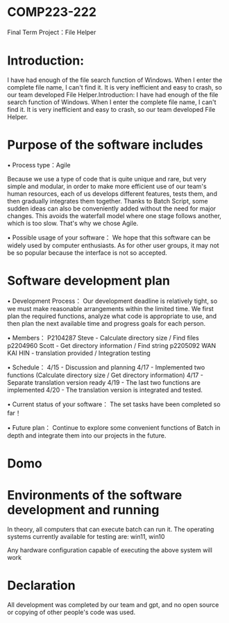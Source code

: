 # COMP223-222
Final Term Project：File Helper


# Introduction: 
  I have had enough of the file search function of Windows. When I enter the complete file name, I can't find it. It is very inefficient and easy to crash, so our team developed File Helper.Introduction: I have had enough of the file search function of Windows. When I enter the complete file name, I can't find it. It is very inefficient and easy to crash, so our team developed File Helper.


# Purpose of the software includes
• Process type：Agile

  Because we use a type of code that is quite unique and rare, but very simple and modular, in order to make more efficient use of our team's human resources, each of us develops different features, tests them, and then gradually integrates them together. Thanks to Batch Script, some sudden ideas can also be conveniently added without the need for major changes. 
  This avoids the waterfall model where one stage follows another, which is too slow. That's why we chose Agile.

• Possible usage of your software：
  We hope that this software can be widely used by computer enthusiasts. As for other user groups, it may not be so popular because the interface is not so accepted.


# Software development plan
• Development Process：
  Our development deadline is relatively tight, so we must make reasonable arrangements within the limited time. We first plan the required functions, analyze what code is appropriate to use, and then plan the next available time and progress goals for each person.

• Members：
P2104287 Steve - Calculate directory size / Find files
p2204960 Scott - Get directory information / Find string
p2205092 WAN KAI HIN - translation provided / Integration testing

• Schedule：
4/15 - Discussion and planning
4/17 - Implemented two functions (Calculate directory size / Get directory information)
4/17 - Separate translation version ready
4/19 - The last two functions are implemented
4/20 - The translation version is integrated and tested.

• Current status of your software：
  The set tasks have been completed so far！
  
• Future plan：
  Continue to explore some convenient functions of Batch in depth and integrate them into our projects in the future.

# Domo


# Environments of the software development and running
  In theory, all computers that can execute batch can run it. The operating systems currently available for testing are: win11, win10

  Any hardware configuration capable of executing the above system will work

# Declaration
  All development was completed by our team and gpt, and no open source or copying of other people's code was used.
